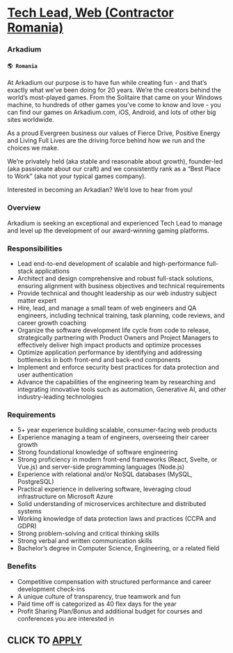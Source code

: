 # [Tech Lead, Web (Contractor Romania)](https://www.remotewlb.com/apply/tech-lead-web-contractor-romania)  
### Arkadium  
#### `🌎 Romania`  

At Arkadium our purpose is to have fun while creating fun - and that’s exactly what we’ve been doing for 20 years. We’re the creators behind the world’s most-played games. From the Solitaire that came on your Windows machine, to hundreds of other games you’ve come to know and love - you can find our games on Arkadium.com, iOS, Android, and lots of other big sites worldwide.

As a proud Evergreen business our values of Fierce Drive, Positive Energy and Living Full Lives are the driving force behind how we run and the choices we make.

We’re privately held (aka stable and reasonable about growth), founder-led (aka passionate about our craft) and we consistently rank as a “Best Place to Work” (aka not your typical games company).

Interested in becoming an Arkadian? We’d love to hear from you!

### Overview

Arkadium is seeking an exceptional and experienced Tech Lead to manage and level up the development of our award-winning gaming platforms.

### Responsibilities

  * Lead end-to-end development of scalable and high-performance full-stack applications 
  * Architect and design comprehensive and robust full-stack solutions, ensuring alignment with business objectives and technical requirements 
  * Provide technical and thought leadership as our web industry subject matter expert 
  * Hire, lead, and manage a small team of web engineers and QA engineers, including technical training, task planning, code reviews, and career growth coaching 
  * Organize the software development life cycle from code to release, strategically partnering with Product Owners and Project Managers to effectively deliver high impact products and optimize processes 
  * Optimize application performance by identifying and addressing bottlenecks in both front-end and back-end components 
  * Implement and enforce security best practices for data protection and user authentication 
  * Advance the capabilities of the engineering team by researching and integrating innovative tools such as automation, Generative AI, and other industry-leading technologies 

### Requirements

  * 5+ year experience building scalable, consumer-facing web products 
  * Experience managing a team of engineers, overseeing their career growth 
  * Strong foundational knowledge of software engineering 
  * Strong proficiency in modern front-end frameworks (React, Svelte, or Vue.js) and server-side programming languages (Node.js) 
  * Experience with relational and/or NoSQL databases (MySQL, PostgreSQL) 
  * Practical experience in delivering software, leveraging cloud infrastructure on Microsoft Azure 
  * Solid understanding of microservices architecture and distributed systems 
  * Working knowledge of data protection laws and practices (CCPA and GDPR) 
  * Strong problem-solving and critical thinking skills 
  * Strong verbal and written communication skills 
  * Bachelor’s degree in Computer Science, Engineering, or a related field 

### Benefits

  * Competitive compensation with structured performance and career development check-ins 
  * A unique culture of transparency, true teamwork and fun 
  * Paid time off is categorized as 40 flex days for the year 
  * Profit Sharing Plan/Bonus and additional budget for courses and conferences you are interested in 

  
## CLICK TO [APPLY](https://www.remotewlb.com/apply/tech-lead-web-contractor-romania)

